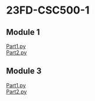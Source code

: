 # 23FD-CSC500-1

## Module 1
[Part1.py](Module1/Part1.py)  
[Part2.py](Module1/Part2.py)  
## Module 3
[Part1.py](Module3/Part1.py)  
[Part2.py](Module3/Part2.py) 